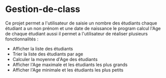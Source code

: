 # Gestion-de-class
Ce projet permet a l'utilisateur de saisie un nombre des étudiants chaque étudiant a un non prénom et une date de naissance le program calcul l'Age de chaque étudiant aussi il permet a l'utilisateur de réaliser plusieurs fonctionnalités :
 - Afficher la liste des étudiants
 - Trier la liste des étudiants par age 
- Calculer la moyenne d'Age des étudiants
- Afficher l'Age maximale et les étudiants les plus grands
- Afficher l'Age minimale et les étudiants les plus petits 
